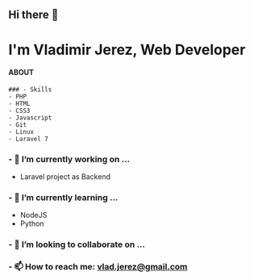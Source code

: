 ## Hi there 👋
 # I'm Vladimir Jerez, Web Developer
#### ABOUT 
    ### - Skills
    - PHP
    - HTML
    - CSS3
    - Javascript
    - Git
    - Linux
    - Laravel 7
### - 🔭 I’m currently working on ...
 - Laravel project as Backend
### - 🌱 I’m currently learning ...
   * NodeJS 
   * Python
### - 👯 I’m looking to collaborate on ...
<!-- ### - 🤔 I’m looking for help with ...
### - 💬 Ask me about ... -->
### - 📫 How to reach me: vlad.jerez@gmail.com
